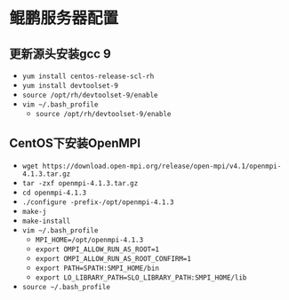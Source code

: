 # 鲲鹏服务器配置
## 更新源头安装gcc 9
+ `yum install centos-release-scl-rh`
+ `yum install devtoolset-9`
+ `source /opt/rh/devtoolset-9/enable`
+ `vim ~/.bash_profile`
	+ `source /opt/rh/devtoolset-9/enable`

## CentOS下安装OpenMPI
+ `wget https://download.open-mpi.org/release/open-mpi/v4.1/openmpi-4.1.3.tar.gz`
+ `tar -zxf openmpi-4.1.3.tar.gz`
+ `cd openmpi-4.1.3`
+ `./configure -prefix-/opt/openmpi-4.1.3`
+ `make-j`
+ `make-install`
+ `vim ~/.bash_profile`
	+ `MPI_HOME=/opt/openmpi-4.1.3`
    + `export OMPI_ALLOW_RUN_AS_ROOT=1`
    + `export OMPI_ALLOW_RUN_AS_ROOT_CONFIRM=1`
	+ `export PATH=SPATH:SMPI_HOME/bin`
	+ `export LO_LIBRARY_PATH=SLO_LIBRARY_PATH:SMPI_HOME/lib`
+ `source ~/.bash_profile`